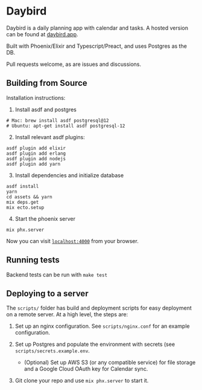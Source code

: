 # Daybird

Daybird is a daily planning app with calendar and tasks. A hosted version can be found at [daybird.app](https://daybird.app).

Built with Phoenix/Elixir and Typescript/Preact, and uses Postgres as the DB.

Pull requests welcome, as are issues and discussions.

## Building from Source

Installation instructions:

1. Install asdf and postgres

```
# Mac: brew install asdf postgresql@12
# Ubuntu: apt-get install asdf postgresql-12
```

2. Install relevant asdf plugins:

```
asdf plugin add elixir
asdf plugin add erlang
asdf plugin add nodejs
asdf plugin add yarn
```

3. Install dependencies and initialize database

```
asdf install
yarn
cd assets && yarn
mix deps.get
mix ecto.setup
```

4. Start the phoenix server

```
mix phx.server
```

Now you can visit [`localhost:4000`](http://localhost:4000) from your browser.

## Running tests

Backend tests can be run with `make test`

## Deploying to a server

The `scripts/` folder has build and deployment scripts for easy deployment on a remote server. At a high level, the steps are:

1. Set up an nginx configuration. See `scripts/nginx.conf` for an example configuration.

2. Set up Postgres and populate the environment with secrets (see `scripts/secrets.example.env`.

    - (Optional) Set up AWS S3 (or any compatible service) for file storage and a Google Cloud OAuth key for Calendar sync.

3. Git clone your repo and use `mix phx.server` to start it.

